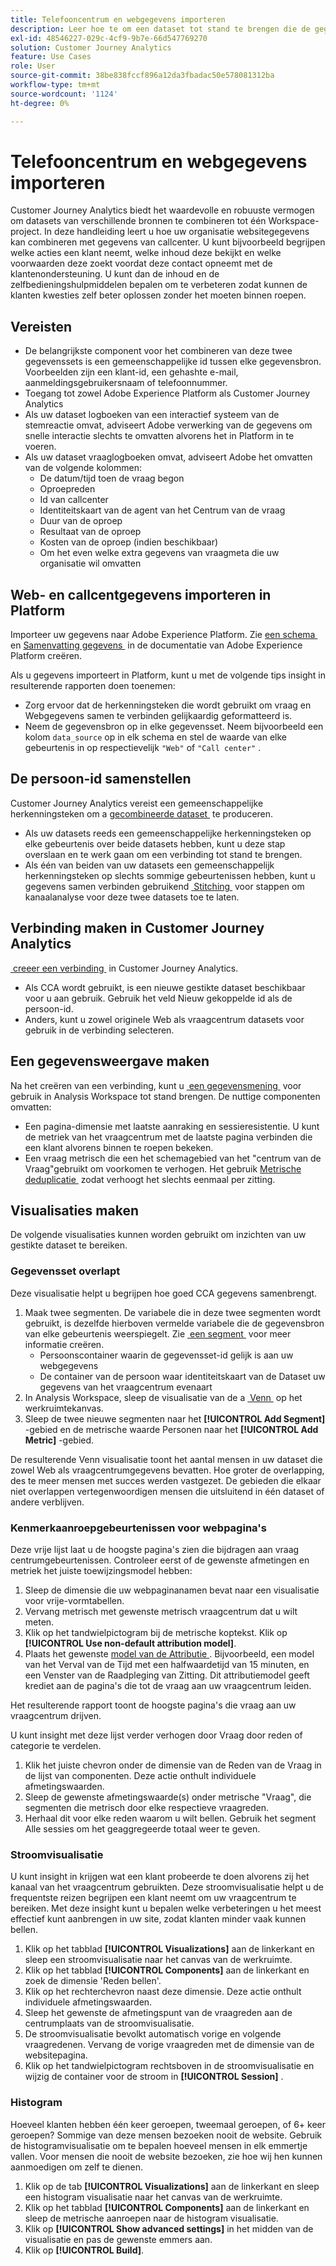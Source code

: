 ```yaml
---
title: Telefooncentrum en webgegevens importeren
description: Leer hoe te om een dataset tot stand te brengen die de gegevens van het vraagcentrum en van de website verbindt.
exl-id: 48546227-029c-4cf9-9b7e-66d547769270
solution: Customer Journey Analytics
feature: Use Cases
role: User
source-git-commit: 38be838fccf896a12da3fbadac50e578081312ba
workflow-type: tm+mt
source-wordcount: '1124'
ht-degree: 0%

---
```


# Telefooncentrum en webgegevens importeren

Customer Journey Analytics biedt het waardevolle en robuuste vermogen om datasets van verschillende bronnen te combineren tot één Workspace-project. In deze handleiding leert u hoe uw organisatie websitegegevens kan combineren met gegevens van callcenter. U kunt bijvoorbeeld begrijpen welke acties een klant neemt, welke inhoud deze bekijkt en welke voorwaarden deze zoekt voordat deze contact opneemt met de klantenondersteuning. U kunt dan de inhoud en de zelfbedieningshulpmiddelen bepalen om te verbeteren zodat kunnen de klanten kwesties zelf beter oplossen zonder het moeten binnen roepen.

## Vereisten

* De belangrijkste component voor het combineren van deze twee gegevenssets is een gemeenschappelijke id tussen elke gegevensbron. Voorbeelden zijn een klant-id, een gehashte e-mail, aanmeldingsgebruikersnaam of telefoonnummer.
* Toegang tot zowel Adobe Experience Platform als Customer Journey Analytics
* Als uw dataset logboeken van een interactief systeem van de stemreactie omvat, adviseert Adobe verwerking van de gegevens om snelle interactie slechts te omvatten alvorens het in Platform in te voeren.
* Als uw dataset vraaglogboeken omvat, adviseert Adobe het omvatten van de volgende kolommen:
   * De datum/tijd toen de vraag begon
   * Oproepreden
   * Id van callcenter
   * Identiteitskaart van de agent van het Centrum van de vraag
   * Duur van de oproep
   * Resultaat van de oproep
   * Kosten van de oproep (indien beschikbaar)
   * Om het even welke extra gegevens van vraagmeta die uw organisatie wil omvatten

## Web- en callcentgegevens importeren in Platform

Importeer uw gegevens naar Adobe Experience Platform. Zie [&#x200B; een schema &#x200B;](https://experienceleague.adobe.com/docs/experience-platform/xdm/tutorials/create-schema-ui.html?lang=nl-NL) en [&#x200B; Samenvatting gegevens &#x200B;](https://experienceleague.adobe.com/docs/experience-platform/ingestion/home.html?lang=nl-NL) in de documentatie van Adobe Experience Platform creëren.

Als u gegevens importeert in Platform, kunt u met de volgende tips insight in resulterende rapporten doen toenemen:

* Zorg ervoor dat de herkenningsteken die wordt gebruikt om vraag en Webgegevens samen te verbinden gelijkaardig geformatteerd is.
* Neem de gegevensbron op in elke gegevensset. Neem bijvoorbeeld een kolom `data_source` op in elk schema en stel de waarde van elke gebeurtenis in op respectievelijk `"Web"` of `"Call center"` . <!--mapper-->

## De persoon-id samenstellen

Customer Journey Analytics vereist een gemeenschappelijke herkenningsteken om a [&#x200B; gecombineerde dataset &#x200B;](/help/connections/combined-dataset.md) te produceren.

* Als uw datasets reeds een gemeenschappelijke herkenningsteken op elke gebeurtenis over beide datasets hebben, kunt u deze stap overslaan en te werk gaan om een verbinding tot stand te brengen.
* Als één van beiden van uw datasets een gemeenschappelijk herkenningsteken op slechts sommige gebeurtenissen hebben, kunt u gegevens samen verbinden gebruikend [&#x200B; Stitching &#x200B;](/help/stitching/overview.md) voor stappen om kanaalanalyse voor deze twee datasets toe te laten.

## Verbinding maken in Customer Journey Analytics

[&#x200B; creeer een verbinding &#x200B;](/help/connections/create-connection.md) in Customer Journey Analytics.

* Als CCA wordt gebruikt, is een nieuwe gestikte dataset beschikbaar voor u aan gebruik. Gebruik het veld Nieuw gekoppelde id als de persoon-id.
* Anders, kunt u zowel originele Web als vraagcentrum datasets voor gebruik in de verbinding selecteren.

## Een gegevensweergave maken

Na het creëren van een verbinding, kunt u [&#x200B; een gegevensmening &#x200B;](/help/data-views/create-dataview.md) voor gebruik in Analysis Workspace tot stand brengen. De nuttige componenten omvatten:

* Een pagina-dimensie met laatste aanraking en sessieresistentie. U kunt de metriek van het vraagcentrum met de laatste pagina verbinden die een klant alvorens binnen te roepen bekeken.
* Een vraag metrisch die een het schemagebied van het &quot;centrum van de Vraag&quot;gebruikt om voorkomen te verhogen. Het gebruik [&#x200B; Metrische deduplicatie &#x200B;](/help/data-views/component-settings/metric-deduplication.md) zodat verhoogt het slechts eenmaal per zitting.

## Visualisaties maken

De volgende visualisaties kunnen worden gebruikt om inzichten van uw gestikte dataset te bereiken.

### Gegevensset overlapt

Deze visualisatie helpt u begrijpen hoe goed CCA gegevens samenbrengt.

1. Maak twee segmenten. De variabele die in deze twee segmenten wordt gebruikt, is dezelfde hierboven vermelde variabele die de gegevensbron van elke gebeurtenis weerspiegelt. Zie [&#x200B; een segment &#x200B;](/help/components/segments/seg-create.md) voor meer informatie creëren.
   * Persoonscontainer waarin de gegevensset-id gelijk is aan uw webgegevens
   * De container van de persoon waar identiteitskaart van de Dataset uw gegevens van het vraagcentrum evenaart
2. In Analysis Workspace, sleep de visualisatie van de a [&#x200B; Venn &#x200B;](/help/analysis-workspace/visualizations/venn.md) op het werkruimtekanvas.
3. Sleep de twee nieuwe segmenten naar het **[!UICONTROL Add Segment]** -gebied en de metrische waarde Personen naar het **[!UICONTROL Add Metric]** -gebied.

De resulterende Venn visualisatie toont het aantal mensen in uw dataset die zowel Web als vraagcentrumgegevens bevatten. Hoe groter de overlapping, des te meer mensen met succes werden vastgezet. De gebieden die elkaar niet overlappen vertegenwoordigen mensen die uitsluitend in één dataset of andere verblijven.

### Kenmerkaanroepgebeurtenissen voor webpagina&#39;s

Deze vrije lijst laat u de hoogste pagina&#39;s zien die bijdragen aan vraag centrumgebeurtenissen. Controleer eerst of de gewenste afmetingen en metriek het juiste toewijzingsmodel hebben:

1. Sleep de dimensie die uw webpaginanamen bevat naar een visualisatie voor vrije-vormtabellen.
1. Vervang metrisch met gewenste metrisch vraagcentrum dat u wilt meten.
1. Klik op het tandwielpictogram bij de metrische koptekst. Klik op **[!UICONTROL Use non-default attribution model]**.
1. Plaats het gewenste [&#x200B; model van de Attributie &#x200B;](/help/analysis-workspace/visualizations/freeform-table/column-row-settings/column-settings.md). Bijvoorbeeld, een model van het Verval van de Tijd met een halfwaardetijd van 15 minuten, en een Venster van de Raadpleging van Zitting. Dit attributiemodel geeft krediet aan de pagina&#39;s die tot de vraag aan uw vraagcentrum leiden.

Het resulterende rapport toont de hoogste pagina&#39;s die vraag aan uw vraagcentrum drijven. <!-- use case behind what we use these pages for -->

<!-- Complement with donut visualization -->

U kunt insight met deze lijst verder verhogen door Vraag door reden of categorie te verdelen.

1. Klik het juiste chevron onder de dimensie van de Reden van de Vraag in de lijst van componenten. Deze actie onthult individuele afmetingswaarden.
2. Sleep de gewenste afmetingswaarde(s) onder metrische &quot;Vraag&quot;, die segmenten die metrisch door elke respectieve vraagreden.
3. Herhaal dit voor elke reden waarom u wilt bellen. Gebruik het segment Alle sessies om het geaggregeerde totaal weer te geven.

<!-- screenshot -->

### Stroomvisualisatie

U kunt insight in krijgen wat een klant probeerde te doen alvorens zij het kanaal van het vraagcentrum gebruikten. Deze stroomvisualisatie helpt u de frequentste reizen begrijpen een klant neemt om uw vraagcentrum te bereiken. Met deze insight kunt u bepalen welke verbeteringen u het meest effectief kunt aanbrengen in uw site, zodat klanten minder vaak kunnen bellen.

1. Klik op het tabblad **[!UICONTROL Visualizations]** aan de linkerkant en sleep een stroomvisualisatie naar het canvas van de werkruimte.
2. Klik op het tabblad **[!UICONTROL Components]** aan de linkerkant en zoek de dimensie &#39;Reden bellen&#39;.
3. Klik op het rechterchevron naast deze dimensie. Deze actie onthult individuele afmetingswaarden.
4. Sleep het gewenste de afmetingspunt van de vraagreden aan de centrumplaats van de stroomvisualisatie.
5. De stroomvisualisatie bevolkt automatisch vorige en volgende vraagredenen. Vervang de vorige vraagreden met de dimensie van de websitepagina.
6. Klik op het tandwielpictogram rechtsboven in de stroomvisualisatie en wijzig de container voor de stroom in **[!UICONTROL Session]** .

### Histogram

Hoeveel klanten hebben één keer geroepen, tweemaal geroepen, of 6+ keer geroepen? Sommige van deze mensen bezoeken nooit de website. Gebruik de histogramvisualisatie om te bepalen hoeveel mensen in elk emmertje vallen. Voor mensen die nooit de website bezoeken, zie hoe wij hen kunnen aanmoedigen om zelf te dienen.

1. Klik op de tab **[!UICONTROL Visualizations]** aan de linkerkant en sleep een histogram visualisatie naar het canvas van de werkruimte.
2. Klik op het tabblad **[!UICONTROL Components]** aan de linkerkant en sleep de metrische aanroepen naar de histogram visualisatie.
3. Klik op **[!UICONTROL Show advanced settings]** in het midden van de visualisatie en pas de gewenste emmers aan.
4. Klik op **[!UICONTROL Build]**.

<!--
### Web to call, call to web

### Fallout

Fallout sessions - session

All sessions > page views metric > calls metric

All sessions > calls metric > page views

Orrr we could also use dataset ID

step 1: all sessions
step 2: 


### Site sections that result in a call within 30 minutes

Slide 4

Create a bunch of segments - facets to their business. Segments were used because they didn't have all of these in the same dimension, so they could create everything in this report as a single dimension (really segments)

wanted to understand when someone interacts with a facet, whats the highest percentage of people that abandon that channel to call them. not from volume perspective, but percentage perspective.

use sequential segments, but you lose the ability to use attribution IQ

## What to do when you've found insight -->
